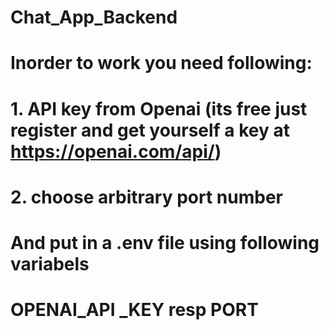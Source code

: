 # Chat_App_Backend
# Inorder to work you need following:
# 1. API key from Openai (its free just register and get yourself a key at https://openai.com/api/)
# 2. choose arbitrary port number
# And put in a .env file using following variabels
# OPENAI_API _KEY resp PORT
